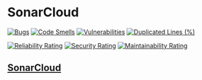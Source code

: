 # SonarCloud

[![Bugs](https://sonarcloud.io/api/project_badges/measure?project=Leovambarii_Obiektowe_6_Sonar&metric=bugs)](https://sonarcloud.io/summary/new_code?id=Leovambarii_Obiektowe_6_Sonar)
[![Code Smells](https://sonarcloud.io/api/project_badges/measure?project=Leovambarii_Obiektowe_6_Sonar&metric=code_smells)](https://sonarcloud.io/summary/new_code?id=Leovambarii_Obiektowe_6_Sonar)
[![Vulnerabilities](https://sonarcloud.io/api/project_badges/measure?project=Leovambarii_Obiektowe_6_Sonar&metric=vulnerabilities)](https://sonarcloud.io/summary/new_code?id=Leovambarii_Obiektowe_6_Sonar)
[![Duplicated Lines (%)](https://sonarcloud.io/api/project_badges/measure?project=Leovambarii_Obiektowe_6_Sonar&metric=duplicated_lines_density)](https://sonarcloud.io/summary/new_code?id=Leovambarii_Obiektowe_6_Sonar)

[![Reliability Rating](https://sonarcloud.io/api/project_badges/measure?project=Leovambarii_Obiektowe_6_Sonar&metric=reliability_rating)](https://sonarcloud.io/summary/new_code?id=Leovambarii_Obiektowe_6_Sonar)
[![Security Rating](https://sonarcloud.io/api/project_badges/measure?project=Leovambarii_Obiektowe_6_Sonar&metric=security_rating)](https://sonarcloud.io/summary/new_code?id=Leovambarii_Obiektowe_6_Sonar)
[![Maintainability Rating](https://sonarcloud.io/api/project_badges/measure?project=Leovambarii_Obiektowe_6_Sonar&metric=sqale_rating)](https://sonarcloud.io/summary/new_code?id=Leovambarii_Obiektowe_6_Sonar)

## [SonarCloud](https://sonarcloud.io/summary/overall?id=Leovambarii_Obiektowe_6_Sonar)